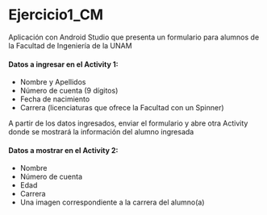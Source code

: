 # Ejercicio1_CM

Aplicación con Android Studio que presenta un formulario para alumnos de la Facultad de Ingeniería de la UNAM

#### Datos a ingresar en el Activity 1:
* Nombre y Apellidos
* Número de cuenta (9 dígitos)
* Fecha de nacimiento
* Carrera (licenciaturas que ofrece la Facultad con un Spinner)

A partir de los datos ingresados, enviar el formulario y abre otra Activity donde se mostrará la información del alumno ingresada

#### Datos a mostrar en el Activity 2:
* Nombre
* Número de cuenta
* Edad
* Carrera
* Una imagen correspondiente a la carrera del alumno(a)
